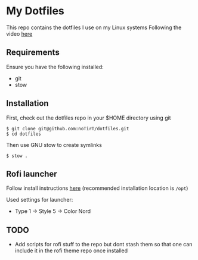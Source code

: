 # My Dotfiles

This repo contains the dotfiles I use on my Linux systems
Following the video [here](https://www.youtube.com/watch?v=y6XCebnB9gs)

## Requirements

Ensure you have the following installed:

- git
- stow

## Installation

First, check out the dotfiles repo in your $HOME directory using git

```
$ git clone git@github.com:noTirT/dotfiles.git
$ cd dotfiles
```

Then use GNU stow to create symlinks

```
$ stow .
```

## Rofi launcher

Follow install instructions [here](https://github.com/adi1090x/rofi) (recommended installation location is `/opt`)

Used settings for launcher:

- Type 1 -> Style 5 -> Color Nord

## TODO

- Add scripts for rofi stuff to the repo but dont stash them so that one can include it in the rofi theme repo once installed

